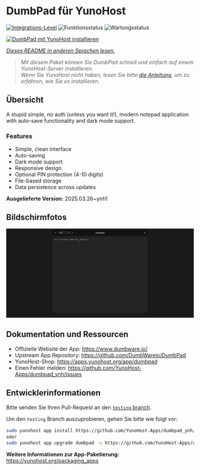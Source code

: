 <!--
N.B.: Diese README wurde automatisch von <https://github.com/YunoHost/apps/tree/master/tools/readme_generator> generiert.
Sie darf NICHT von Hand bearbeitet werden.
-->

# DumbPad für YunoHost

[![Integrations-Level](https://apps.yunohost.org/badge/integration/dumbpad)](https://ci-apps.yunohost.org/ci/apps/dumbpad/)
![Funktionsstatus](https://apps.yunohost.org/badge/state/dumbpad)
![Wartungsstatus](https://apps.yunohost.org/badge/maintained/dumbpad)

[![DumbPad mit YunoHost installieren](https://install-app.yunohost.org/install-with-yunohost.svg)](https://install-app.yunohost.org/?app=dumbpad)

*[Dieses README in anderen Sprachen lesen.](./ALL_README.md)*

> *Mit diesem Paket können Sie DumbPad schnell und einfach auf einem YunoHost-Server installieren.*  
> *Wenn Sie YunoHost nicht haben, lesen Sie bitte [die Anleitung](https://yunohost.org/install), um zu erfahren, wie Sie es installieren.*

## Übersicht

A stupid simple, no auth (unless you want it!), modern notepad application with auto-save functionality and dark mode support.

### Features

- Simple, clean interface
- Auto-saving
- Dark mode support
- Responsive design
- Optional PIN protection (4-10 digits)
- File-based storage
- Data persistence across updates


**Ausgelieferte Version:** 2025.03.26~ynh1

## Bildschirmfotos

![Bildschirmfotos von DumbPad](./doc/screenshots/screenshot.png)

## Dokumentation und Ressourcen

- Offizielle Website der App: <https://www.dumbware.io/>
- Upstream App Repository: <https://github.com/DumbWareio/DumbPad>
- YunoHost-Shop: <https://apps.yunohost.org/app/dumbpad>
- Einen Fehler melden: <https://github.com/YunoHost-Apps/dumbpad_ynh/issues>

## Entwicklerinformationen

Bitte senden Sie Ihren Pull-Request an den [`testing` branch](https://github.com/YunoHost-Apps/dumbpad_ynh/tree/testing).

Um den `testing` Branch auszuprobieren, gehen Sie bitte wie folgt vor:

```bash
sudo yunohost app install https://github.com/YunoHost-Apps/dumbpad_ynh/tree/testing --debug
oder
sudo yunohost app upgrade dumbpad -u https://github.com/YunoHost-Apps/dumbpad_ynh/tree/testing --debug
```

**Weitere Informationen zur App-Paketierung:** <https://yunohost.org/packaging_apps>
